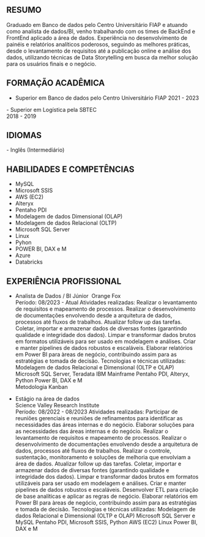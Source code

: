 ## RESUMO
Graduado em Banco de dados pelo Centro Universitário FIAP e atuando como analista de dados/BI, venho trabalhando com os times de BackEnd e FrontEnd aplicado a área de dados. Experiência no desenvolvimento de painéis e relatórios analíticos poderosos, seguindo as melhores práticas, desde o levantamento de requisitos até a publicação online e análise dos dados, utilizando técnicas de Data Storytelling em busca da melhor solução para os usuários finais e o negócio.

## FORMAÇÃO ACADÊMICA
- Superior em Banco de dados pelo Centro Universitário FIAP
2021 - 2023

​- Superior em Logística pela SBTEC                                          
2018 - 2019

## IDIOMAS
​- Inglês (Intermediário)

## HABILIDADES E COMPETÊNCIAS
- MySQL
- Microsoft SSIS
- AWS (EC2)
- Alteryx
- Pentaho PDI
- Modelagem de dados Dimensional (OLAP)
- Modelagem de dados Relacional (OLTP)
- Microsoft SQL Server 
- Linux
- Pyhon
- POWER BI, DAX e M
- Azure
- Databricks

## EXPERIÊNCIA PROFISSIONAL
- Analista de Dados / BI Júnior                                                       ​ 
Orange Fox            
Período: 08/2023 - Atual
Atividades realizadas:
Realizar o levantamento de requisitos e mapeamento de processos.
Realizar o desenvolvimento de documentações envolvendo desde a arquitetura de dados, processos até fluxos de trabalhos.
Atualizar follow up das tarefas.
Coletar, importar e armazenar dados de diversas fontes (garantindo qualidade e integridade dos dados).
Limpar e transformar dados brutos em formatos utilizáveis para ser usado em modelagem e análises.
Criar e manter pipelines de dados robustos e escaláveis.
Elaborar relatórios em Power BI para àreas de negócio, contribuindo assim para as estratégias e tomada de decisão.
Tecnologias e técnicas utilizadas:
Modelagem de dados Relacional e Dimensional (OLTP e OLAP)
Microsoft SQL Server, Teradata
IBM Mainframe 
Pentaho PDI, Alteryx, Python
Power BI, DAX e M           
Metodologia Kanban      
                              
- Estágio na área de dados                                                  
Science Valley Research Institute            
Período: 08/2022 - 08/2023
Atividades realizadas:
Participar de reuniões gerenciais e reuniões de refinamentos para identificar as necessidades das áreas internas e do negócio.
Elaborar soluções para as necessidades das áreas internas e do negócio.
Realizar o levantamento de requisitos e mapeamento de processos.
Realizar o desenvolvimento de documentações envolvendo desde a arquitetura de dados, processos até fluxos de trabalhos.
Realizar o controle, sustentação, monitoramento e soluções de melhoria que envolviam a área de dados.
Atualizar follow up das tarefas.
Coletar, importar e armazenar dados de diversas fontes (garantindo qualidade e integridade dos dados).
Limpar e transformar dados brutos em formatos utilizáveis para ser usado em modelagem e análises.
Criar e manter pipelines de dados robustos e escaláveis.
Desenvolver ETL para criação de base analíticas e aplicar as regras de negócio.
Elaborar relatórios em Power BI para àreas de negócio, contribuindo assim para as estratégias e tomada de decisão.
Tecnologias e técnicas utilizadas:
Modelagem de dados Relacional e Dimensional (OLTP e OLAP)
Microsoft SQL Server e MySQL
Pentaho PDI, Microsoft SSIS, Python
AWS (EC2)
Linux
Power BI, DAX e M           
